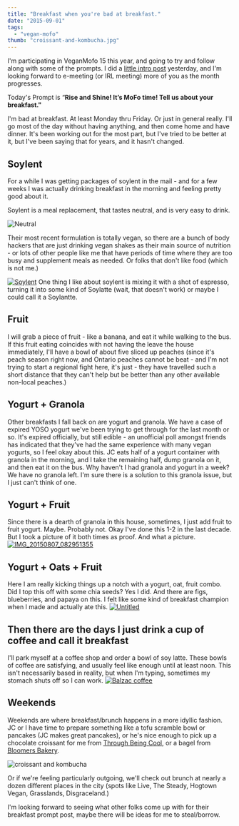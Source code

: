 ```yaml
---
title: "Breakfast when you're bad at breakfast."
date: "2015-09-01"
tags:
  - "vegan-mofo"
thumb: "croissant-and-kombucha.jpg"
---
```


I'm participating in VeganMofo 15 this year, and going to try and follow along with some of the prompts. I did a [little intro post](http://meshell.ca/blog/vegan-mofo-2015-starts-tomorrow/) yesterday, and I'm looking forward to e-meeting (or IRL meeting) more of you as the month progresses.

Today's Prompt is “**Rise and Shine! It’s MoFo time! Tell us about your breakfast."**

I'm bad at breakfast. At least Monday thru Friday. Or just in general really. I'll go most of the day without having anything, and then come home and have dinner. It's been working out for the most part, but I've tried to be better at it, but I've been saying that for years, and it hasn't changed.

## Soylent

For a while I was getting packages of soylent in the mail - and for a few weeks I was actually drinking breakfast in the morning and feeling pretty good about it.

Soylent is a meal replacement, that tastes neutral, and is very easy to drink.

![Neutral](images/Neutral.jpg)

Their most recent formulation is totally vegan, so there are a bunch of body hackers that are just drinking vegan shakes as their main source of nutrition - or lots of other people like me that have periods of time where they are too busy and supplement meals as needed. Or folks that don't like food (which is not me.)

[![Soylent](images/18767572439_20ea615e05_z.jpg)](https://www.flickr.com/photos/prairiev/18767572439/in/datetaken/ "Soylent") One thing I like about soylent is mixing it with a shot of espresso, turning it into some kind of Soylatte (wait, that doesn't work) or maybe I could call it a Soylantte.

## Fruit

I will grab a piece of fruit - like a banana, and eat it while walking to the bus. If this fruit eating coincides with not having the leave the house immediately, I'll have a bowl of about five sliced up peaches (since it's peach season right now, and Ontario peaches cannot be beat - and I'm not trying to start a regional fight here, it's just - they have travelled such a short distance that they can't help but be better than any other available non-local peaches.)

## Yogurt + Granola

Other breakfasts I fall back on are yogurt and granola. We have a case of expired YOSO yogurt we've been trying to get through for the last month or so. It's expired officially, but still edible - an unofficial poll amongst friends has indicated that they've had the same experience with many vegan yogurts, so I feel okay about this. JC eats half of a yogurt container with granola in the morning, and I take the remaining half, dump granola on it, and then eat it on the bus. Why haven't I had granola and yogurt in a week? We have no granola left. I'm sure there is a solution to this granola issue, but I just can't think of one.

## Yogurt + Fruit

Since there is a dearth of granola in this house, sometimes, I just add fruit to fruit yogurt. Maybe. Probably not. Okay I've done this 1-2 in the last decade. But I took a picture of it both times as proof. And what a picture. [![IMG_20150807_082951355](images/20344184376_8ba7df30aa_c.jpg)](https://www.flickr.com/photos/prairiev/20344184376/in/datetaken/ "IMG_20150807_082951355")

## Yogurt + Oats + Fruit

Here I am really kicking things up a notch with a yogurt, oat, fruit combo. Did I top this off with some chia seeds? Yes I did. And there are figs, blueberries, and papaya on this. I felt like some kind of breakfast champion when I made and actually ate this. [![Untitled](images/19150618110_7240590ec6_c.jpg)](https://www.flickr.com/photos/prairiev/19150618110/in/datetaken/ "Untitled")

## Then there are the days I just drink a cup of coffee and call it breakfast

I'll park myself at a coffee shop and order a bowl of soy latte. These bowls of coffee are satisfying, and usually feel like enough until at least noon. This isn't necessarily based in reality, but when I'm typing, sometimes my stomach shuts off so I can work. [![Balzac coffee](images/16761038878_bb82af82c4_c.jpg)](https://www.flickr.com/photos/prairiev/16761038878/in/photolist-rx7GUW-rX5FEb-rgrUFD-qjSxsU-pW7G2B-qSTVUV-rPGG1V-qSUEAK-rNZyUc-rNSNtC-rHRaiY-qLXqFG-rsRX6J-rZqX9M-rfVX45-ra9q6H-rxtLcy-rid3S7-qbxZAb-qKTKmq-qKV3Zw-qWehrG-qBHbQL-qherpo-qebK6j-q8znTh-oro29b-qgUbAL-qezzac-pWHnQ2-pSmC7L-pbDkGb-q82Hds-padTgu-q4M5yp-pJe98a-pVNEBa-pCpWCR-prjBxk-phtNGn-oNtMyK-oNtMD4-oty3ym-owutZj-oapYPq-otvZki-opkFD1-qmjfdu-nUavvJ-nUaCib "Balzac coffee")

## Weekends

Weekends are where breakfast/brunch happens in a more idyllic fashion. JC or I have time to prepare something like a tofu scramble bowl or pancakes (JC makes great pancakes), or he's nice enough to pick up a chocolate croissant for me from [Through Being Cool](http://tbcvegan.com/), or a bagel from [Bloomers Bakery](http://www.bloomersto.com/).

![croissant and kombucha](images/croissant-and-kombucha.jpg)

Or if we're feeling particularly outgoing, we'll check out brunch at nearly a dozen different places in the city (spots like Live, The Steady, Hogtown Vegan, Grasslands, Disgraceland.)

I'm looking forward to seeing what other folks come up with for their breakfast prompt post, maybe there will be ideas for me to steal/borrow.
